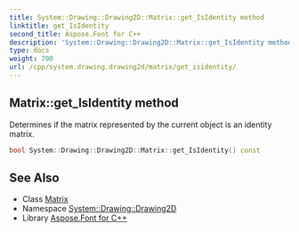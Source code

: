 ```yaml
---
title: System::Drawing::Drawing2D::Matrix::get_IsIdentity method
linktitle: get_IsIdentity
second_title: Aspose.Font for C++
description: 'System::Drawing::Drawing2D::Matrix::get_IsIdentity method. Determines if the matrix represented by the current object is an identity matrix in C++.'
type: docs
weight: 700
url: /cpp/system.drawing.drawing2d/matrix/get_isidentity/
---
```

## Matrix::get_IsIdentity method


Determines if the matrix represented by the current object is an identity matrix.

```cpp
bool System::Drawing::Drawing2D::Matrix::get_IsIdentity() const
```

## See Also

* Class [Matrix](../)
* Namespace [System::Drawing::Drawing2D](../../)
* Library [Aspose.Font for C++](../../../)
